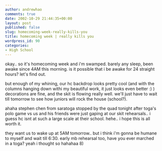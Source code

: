 ```yaml
---
author: andrewhao
comments: true
date: 2002-10-29 21:44:35+00:00
layout: post
published: false
slug: homecoming-week-really-kills-you
title: homecoming week | really kills you
wordpress_id: 90
categories:
- High School
---
```


okay.. so it's homecoming week and i'm swamped. barely any sleep, been awake since 4AM this morning. is it possible that i be awake for 24 straight hours? let's find out.

but enough of my whining, our hc backdrop looks pretty cool (and with the columns hanging down withi my beautiful work, it just looks even better  :) ) decorations are fine, and the skit is flowing really well. we'll just have to wait till tomorrow to see how juniors will rock the house (school?).

ahaha stephen chen from saratoga stopped by the quad tonight after toga's polo game vs us and his friends were just gaping at our skit rehearsals.. i guess hc isnt at such a large scale at their school. hehe.. i hope this is all worth it.

they want us to wake up at 5AM tomorrow.. but i think i'm gonna be humane to myself and wait till 6:30. early mb rehearsal too, have you ever marched in a toga? yeah i thought so hahahaa  8) 
